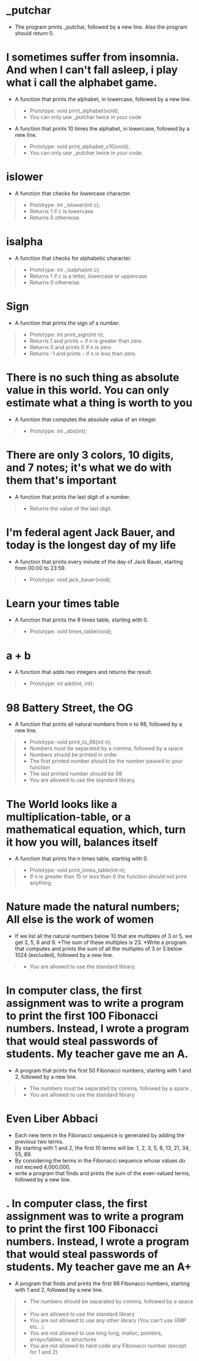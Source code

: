 # _putchar
* The program prints _putchar, followed by a new line. Also
the program should return 0.

#   I sometimes suffer from insomnia. And when I can't fall asleep, i play what i call the alphabet game.

* A function that prints the alphabet, in lowercase, followed by a new line.

> * Prototype: void print_alphabet(void);
> * You can only use _putchar twice in your code
* A function that prints 10 times the alphabet, in lowercase, followed by a new line.
> * Prototype: void print_alphabet_x10(void);
> * You can only use _putchar twice in your code.

# islower
* A function that checks for lowercase character.
> * Prototype: int _islower(int c);
> * Returns 1 if c is lowercase
> * Returns 0 otherwise.

# isalpha
* A function that checks for alphabetic character.
> * Prototype: int _isalpha(int c);
> * Returns 1 if c is a letter, lowercase or uppercase
> * Returns 0 otherwise.

# Sign
* A function that prints the sign of a number.
> * Prototype: int print_sign(int n);
> * Returns 1 and prints + if n is greater than zero
> * Returns 0 and prints 0 if n is zero
> * Returns -1 and prints - if n is less than zero.

# There is no such thing as absolute value in this world. You can only estimate what a thing is worth to you
* A function that computes the absolute value of an integer.
> * Prototype: int _abs(int);

# There are only 3 colors, 10 digits, and 7 notes; it's what we do with them that's important
* A function that prints the last digit of a number.
> * Returns the value of the last digit.

# I'm federal agent Jack Bauer, and today is the longest day of my life
* A function that prints every minute of the day of Jack Bauer,
starting from 00:00 to 23:59.
> * Prototype: void jack_bauer(void);

# Learn your times table
* A function that prints the 9 times table, starting with 0.
> * Prototype: void times_table(void);

# a + b
* A function that adds two integers and returns the result.
> * Prototype: int add(int, int);

# 98 Battery Street, the OG
* A function that prints all natural numbers from n to 98, followed by a new line.
> * Prototype: void print_to_98(int n);
> * Numbers must be separated by a comma, followed by a space
> * Numbers should be printed in order
> * The first printed number should be the number passed to your function
> * The last printed number should be 98
> * You are allowed to use the standard library.

# The World looks like a multiplication-table, or a mathematical equation, which, turn it how you will, balances itself
* A function that prints the n times table, starting with 0.
> * Prototype: void print_times_table(int n);
> * If n is greater than 15 or less than 0 the function should not print anything

# Nature made the natural numbers; All else is the work of women
* If we list all the natural numbers below 10 that are multiples
 of 3 or 5, we get 3, 5, 6 and 9. 
*The sum of these multiples is 23. 
*Write a program that computes and prints the sum of all the
 multiples of 3 or 5 below 1024 (excluded), followed by a new
 line.
> * You are allowed to use the standard library.

# In computer class, the first assignment was to write a program to print the first 100 Fibonacci numbers. Instead, I wrote a program that would steal passwords of students. My teacher gave me an A.
* A program that prints the first 50 Fibonacci numbers, starting
 with 1 and 2, followed by a new line.
> * The numbers must be separated by comma, followed by a space , 
> * You are allowed to use the standard library

# Even Liber Abbaci
* Each new term in the Fibonacci sequence is generated by adding the previous two terms.
*  By starting with 1 and 2, the first 10 terms will be: 1, 2, 3, 5, 8, 13, 21, 34, 55, 89.
* By considering the terms in the Fibonacci sequence whose values do not exceed 4,000,000,
* write a program that finds and prints the sum of the even-valued terms, followed by a new line.

# . In computer class, the first assignment was to write a program to print the first 100 Fibonacci numbers. Instead, I wrote a program that would steal passwords of students. My teacher gave me an A+
* A program that finds and prints the first 98 Fibonacci numbers, starting with 1 and 2, followed by a new line.
> * The numbers should be separated by comma, followed by a space ,
> * You are allowed to use the standard library
> * You are not allowed to use any other library (You can’t use GMP etc…)
> * You are not allowed to use long long, malloc, pointers, arrays/tables, or structures
> * You are not allowed to hard code any Fibonacci number (except for 1 and 2).
